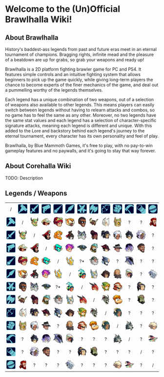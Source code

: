 # Welcome to the (Un)Official Brawlhalla Wiki!

## About Brawlhalla

History's baddest-ass legends from past and future eras meet in an eternal tournament of champions. Bragging rights, infinite mead and the pleasure of a beatdown are up for grabs, so grab your weapons and ready up!<br>

Brawlhalla is a 2D platform fighting brawler game for PC and PS4. It features simple controls and an intuitive fighting system that allows beginners to pick up the game quickly, while giving long-term players the chance to become experts of the finer mechanics of the game, and deal out a pummelling worthy of the legends themselves.<br>

Each legend has a unique combination of two weapons, out of a selection of weapons also available to other legends. This means players can easily switch between legends without having to relearn attacks and combos, so no game has to feel the same as any other. Moreover, no two legends have the same stat values and each legend has a selection of character-specific signature attacks, meaning each legend is different and unique. With this added to the Lore and backstory behind each legend's journey to the eternal tournament, every character has its own personality and feel of play.<br>

Brawlhalla, by Blue Mammoth Games, it's free to play, with no pay-to-win gameplay features and no paywalls, and it's going to stay that way forever.<br>

## About Corehalla Wiki

TODO: Description

## Legends / Weapons

<table style="text-align:center">
    <tr>
        <td style="padding: 4px;">/</td>
        <td style="padding: 4px;"><img src="/assets/images/icons/weapons/Hammer.png" alt="Hammer" width="48px" height="auto"></td>
        <td style="padding: 4px;"><img src="/assets/images/icons/weapons/Sword.png" alt="Sword" width="48px" height="auto"></td>
        <td style="padding: 4px;"><img src="/assets/images/icons/weapons/Blasters.png" alt="Blasters" width="48px" height="auto"></td>
        <td style="padding: 4px;"><img src="/assets/images/icons/weapons/Rocket Lance.png" alt="Rocket Lance" width="48px" height="auto"></td>
        <td style="padding: 4px;"><img src="/assets/images/icons/weapons/Spear.png" alt="Spear" width="48px" height="auto"></td>
        <td style="padding: 4px;"><img src="/assets/images/icons/weapons/Katars.png" alt="Katars" width="48px" height="auto"></td>
        <td style="padding: 4px;"><img src="/assets/images/icons/weapons/Axe.png" alt="Axe" width="48px" height="auto"></td>
        <td style="padding: 4px;"><img src="/assets/images/icons/weapons/Bow.png" alt="Bow" width="48px" height="auto"></td>
        <td style="padding: 4px;"><img src="/assets/images/icons/weapons/Gauntlets.png" alt="Gauntlets" width="48px" height="auto"></td>
        <td style="padding: 4px;"><img src="/assets/images/icons/weapons/Scythe.png" alt="ScytheScythe" width="48px" height="auto"></td>
        <td style="padding: 4px;"><img src="/assets/images/icons/weapons/Cannon.png" alt="Cannon" width="48px" height="auto"></td>
        <td style="padding: 4px;"><img src="/assets/images/icons/weapons/Orb.png" alt="Orb" width="48px" height="auto"></td>
    </tr>
    <tr>
        <td style="padding: 4px;"><img src="/assets/images/icons/weapons/Hammer.png" alt="Hammer" width="48px" height="auto"></td>
        <td style="padding: 4px;">/</td>
        <td style="padding: 4px;"><img src="/assets/images/icons/legends/bodvar.png" alt="Bodvar" width="48px" height="auto"></td>
        <td style="padding: 4px;"><img src="/assets/images/icons/legends/cassidy.png" alt="Cassidy" width="48px" height="auto"></td>
        <td style="padding: 4px;"><img src="/assets/images/icons/legends/scarlet.png" alt="Scarlet" width="48px" height="auto"></td>
        <td style="padding: 4px;"><img src="/assets/images/icons/legends/gnash.png" alt="Gnash" width="48px" height="auto"></td>
        <td style="padding: 4px;"><img src="/assets/images/icons/legends/sentinel.png" alt="Sentinel" width="48px" height="auto"></td>
        <td style="padding: 4px;"><img src="/assets/images/icons/legends/teros.png" alt="Teros" width="48px" height="auto"></td>
        <td style="padding: 4px;"><img src="/assets/images/icons/legends/yumiko.png" alt="Yumiko" width="48px" height="auto"></td>
        <td style="padding: 4px;"><img src="/assets/images/icons/legends/kor.png" alt="Kor" width="48px" height="auto"></td>
        <td style="padding: 4px;">?</td>
        <td style="padding: 4px;">?</td>
        <td style="padding: 4px;"><img src="/assets/images/icons/legends/thor.png" alt="Thor" width="48px" height="auto"></td>
    </tr>
    <tr>
        <td style="padding: 4px;"><img src="/assets/images/icons/weapons/Sword.png" alt="Sword" width="48px" height="auto"></td>
        <td style="padding: 4px;"><img src="/assets/images/icons/legends/bodvar.png" alt="Bodvar" width="48px" height="auto"></td>
        <td style="padding: 4px;">/</td>
        <td style="padding: 4px;"><img src="/assets/images/icons/legends/thatch.png" alt="Thatch" width="48px" height="auto"></td>
        <td style="padding: 4px;"><img src="/assets/images/icons/legends/sir roland.png" alt="Sir Roland" width="48px" height="auto"></td>
        <td style="padding: 4px;"><img src="/assets/images/icons/legends/hattori.png" alt="Hattori" width="48px" height="auto"></td>
        <td style="padding: 4px;"><img src="/assets/images/icons/legends/asuri.png" alt="Asuri" width="48px" height="auto"></td>
        <td style="padding: 4px;"><img src="/assets/images/icons/legends/jhala.png" alt="Jhala" width="48px" height="auto"></td>
        <td style="padding: 4px;"><img src="/assets/images/icons/legends/koji.png" alt="Koji" width="48px" height="auto"></td>
        <td style="padding: 4px;"><img src="/assets/images/icons/legends/val.png" alt="Val" width="48px" height="auto"></td>
        <td style="padding: 4px;"><img src="/assets/images/icons/legends/jiro.png" alt="Jiro" width="48px" height="auto"></td>
        <td style="padding: 4px;"><img src="/assets/images/icons/legends/sidra.png" alt="Sidra" width="48px" height="auto"></td>
        <td style="padding: 4px;">?</td>
    </tr>
    <tr>
        <td style="padding: 4px;"><img src="/assets/images/icons/weapons/Blasters.png" alt="Blasters" width="48px" height="auto"></td>
        <td style="padding: 4px;"><img src="/assets/images/icons/legends/cassidy.png" alt="Cassidy" width="48px" height="auto"></td>
        <td style="padding: 4px;"><img src="/assets/images/icons/legends/thatch.png" alt="Thatch" width="48px" height="auto"></td>
        <td style="padding: 4px;">/</td>
        <td style="padding: 4px;"><img src="/assets/images/icons/legends/lord vraxx.png" alt="Lord Vraxx" width="48px" height="auto"></td>
        <td style="padding: 4px;"><img src="/assets/images/icons/legends/ada.png" alt="Ada" width="48px" height="auto"></td>
        <td style="padding: 4px;"><img src="/assets/images/icons/legends/lucien.png" alt="Lucien" width="48px" height="auto"></td>
        <td style="padding: 4px;"><img src="/assets/images/icons/legends/barraza.png" alt="Barraza" width="48px" height="auto"></td>
        <td style="padding: 4px;"><img src="/assets/images/icons/legends/diana.png" alt="Diana" width="48px" height="auto"></td>
        <td style="padding: 4px;"><img src="/assets/images/icons/legends/cross.png" alt="Cross" width="48px" height="auto"></td>
        <td style="padding: 4px;"><img src="/assets/images/icons/legends/nix.png" alt="Nix" width="48px" height="auto"></td>
        <td style="padding: 4px;"><img src="/assets/images/icons/legends/isaiah.png" alt="Isaiah" width="48px" height="auto"></td>
        <td style="padding: 4px;">?</td>
    </tr>
    <tr>
        <td style="padding: 4px;"><img src="/assets/images/icons/weapons/Rocket Lance.png" alt="Rocket Lance" width="48px" height="auto"></td>
        <td style="padding: 4px;"><img src="/assets/images/icons/legends/scarlet.png" alt="Scarlet" width="48px" height="auto"></td>
        <td style="padding: 4px;"><img src="/assets/images/icons/legends/sir roland.png" alt="Sir Roland" width="48px" height="auto"></td>
        <td style="padding: 4px;"><img src="/assets/images/icons/legends/lord vraxx.png" alt="Lord Vraxx" width="48px" height="auto"></td>
        <td style="padding: 4px;">/</td>
        <td style="padding: 4px;"><img src="/assets/images/icons/legends/orion.png" alt="Orion" width="48px" height="auto"></td>
        <td style="padding: 4px;">?*</td>
        <td style="padding: 4px;"><img src="/assets/images/icons/legends/ulgrim.png" alt="Ulgrim" width="48px" height="auto"></td>
        <td style="padding: 4px;"><img src="/assets/images/icons/legends/vector.png" alt="Vector" width="48px" height="auto"></td>
        <td style="padding: 4px;">?</td>
        <td style="padding: 4px;"><img src="/assets/images/icons/legends/artemis.png" alt="Artemis" width="48px" height="auto"></td>
        <td style="padding: 4px;">?</td>
        <td style="padding: 4px;">?</td>
    </tr>
    <tr>
        <td style="padding: 4px;"><img src="/assets/images/icons/weapons/Spear.png" alt="Spear" width="48px" height="auto"></td>
        <td style="padding: 4px;"><img src="/assets/images/icons/legends/gnash.png" alt="Gnash" width="48px" height="auto"></td>
        <td style="padding: 4px;"><img src="/assets/images/icons/legends/hattori.png" alt="Hattori" width="48px" height="auto"></td>
        <td style="padding: 4px;"><img src="/assets/images/icons/legends/ada.png" alt="Ada" width="48px" height="auto"></td>
        <td style="padding: 4px;"><img src="/assets/images/icons/legends/orion.png" alt="Orion" width="48px" height="auto"></td>
        <td style="padding: 4px;">/</td>
        <td style="padding: 4px;"><img src="/assets/images/icons/legends/queen nai.png" alt="Queen Nai" width="48px" height="auto"></td>
        <td style="padding: 4px;"><img src="/assets/images/icons/legends/brynn.png" alt="Brynn" width="48px" height="auto"></td>
        <td style="padding: 4px;"><img src="/assets/images/icons/legends/kaya.png" alt="Kaya" width="48px" height="auto"></td>
        <td style="padding: 4px;"><img src="/assets/images/icons/legends/wu shang.png" alt="Wu Shang" width="48px" height="auto"></td>
        <td style="padding: 4px;"><img src="/assets/images/icons/legends/mirage.png" alt="Mirage" width="48px" height="auto"></td>
        <td style="padding: 4px;">?</td>
        <td style="padding: 4px;"><img src="/assets/images/icons/legends/dusk.png" alt="Dusk" width="48px" height="auto"></td>
    </tr>
    <tr>
        <td style="padding: 4px;"><img src="/assets/images/icons/weapons/Katars.png" alt="Katars" width="48px" height="auto"></td>
        <td style="padding: 4px;"><img src="/assets/images/icons/legends/sentinel.png" alt="Sentinel" width="48px" height="auto"></td>
        <td style="padding: 4px;"><img src="/assets/images/icons/legends/asuri.png" alt="Asuri" width="48px" height="auto"></td>
        <td style="padding: 4px;"><img src="/assets/images/icons/legends/lucien.png" alt="Lucien" width="48px" height="auto"></td>
        <td style="padding: 4px;">?*</td>
        <td style="padding: 4px;"><img src="/assets/images/icons/legends/queen nai.png" alt="Queen Nai" width="48px" height="auto"></td>
        <td style="padding: 4px;">/</td>
        <td style="padding: 4px;"><img src="/assets/images/icons/legends/ragnir.png" alt="Ragnir" width="48px" height="auto"></td>
        <td style="padding: 4px;"><img src="/assets/images/icons/legends/ember.png" alt="Ember" width="48px" height="auto"></td>
        <td style="padding: 4px;"><img src="/assets/images/icons/legends/caspian.png" alt="Caspian" width="48px" height="auto"></td>
        <td style="padding: 4px;">?</td>
        <td style="padding: 4px;"><img src="/assets/images/icons/legends/lin fei.png" alt="Lin Fei" width="48px" height="auto"></td>
        <td style="padding: 4px;">?</td>
    </tr>
    <tr>
        <td style="padding: 4px;"><img src="/assets/images/icons/weapons/Axe.png" alt="Axe" width="48px" height="auto"></td>
        <td style="padding: 4px;"><img src="/assets/images/icons/legends/teros.png" alt="Teros" width="48px" height="auto"></td>
        <td style="padding: 4px;"><img src="/assets/images/icons/legends/jhala.png" alt="Jhala" width="48px" height="auto"></td>
        <td style="padding: 4px;"><img src="/assets/images/icons/legends/barraza.png" alt="Barraza" width="48px" height="auto"></td>
        <td style="padding: 4px;"><img src="/assets/images/icons/legends/ulgrim.png" alt="Ulgrim" width="48px" height="auto"></td>
        <td style="padding: 4px;"><img src="/assets/images/icons/legends/brynn.png" alt="Brynn" width="48px" height="auto"></td>
        <td style="padding: 4px;"><img src="/assets/images/icons/legends/ragnir.png" alt="Ragnir" width="48px" height="auto"></td>
        <td style="padding: 4px;">/</td>
        <td style="padding: 4px;"><img src="/assets/images/icons/legends/azoth.png" alt="Azoth" width="48px" height="auto"></td>
        <td style="padding: 4px;"><img src="/assets/images/icons/legends/rayman.png" alt="Rayman" width="48px" height="auto"></td>
        <td style="padding: 4px;">?</td>
        <td style="padding: 4px;"><img src="/assets/images/icons/legends/xull.png" alt="Xull" width="48px" height="auto"></td>
        <td style="padding: 4px;">?</td>
    </tr>
    <tr>
        <td style="padding: 4px;"><img src="/assets/images/icons/weapons/Bow.png" alt="Bow" width="48px" height="auto"></td>
        <td style="padding: 4px;"><img src="/assets/images/icons/legends/yumiko.png" alt="Yumiko" width="48px" height="auto"></td>
        <td style="padding: 4px;"><img src="/assets/images/icons/legends/koji.png" alt="Koji" width="48px" height="auto"></td>
        <td style="padding: 4px;"><img src="/assets/images/icons/legends/diana.png" alt="Diana" width="48px" height="auto"></td>
        <td style="padding: 4px;"><img src="/assets/images/icons/legends/vector.png" alt="Vector" width="48px" height="auto"></td>
        <td style="padding: 4px;"><img src="/assets/images/icons/legends/kaya.png" alt="Kaya" width="48px" height="auto"></td>
        <td style="padding: 4px;"><img src="/assets/images/icons/legends/ember.png" alt="Ember" width="48px" height="auto"></td>
        <td style="padding: 4px;"><img src="/assets/images/icons/legends/azoth.png" alt="Azoth" width="48px" height="auto"></td>
        <td style="padding: 4px;">/</td>
        <td style="padding: 4px;"><img src="/assets/images/icons/legends/zariel.png" alt="Zariel" width="48px" height="auto"></td>
        <td style="padding: 4px;">?</td>
        <td style="padding: 4px;">?</td>
        <td style="padding: 4px;">?</td>
    </tr>
    <tr>
        <td style="padding: 4px;"><img src="/assets/images/icons/weapons/Gauntlets.png" alt="Gauntlets" width="48px" height="auto"></td>
        <td style="padding: 4px;"><img src="/assets/images/icons/legends/kor.png" alt="Kor" width="48px" height="auto"></td>
        <td style="padding: 4px;"><img src="/assets/images/icons/legends/val.png" alt="Val" width="48px" height="auto"></td>
        <td style="padding: 4px;"><img src="/assets/images/icons/legends/cross.png" alt="Cross" width="48px" height="auto"></td>
        <td style="padding: 4px;">?</td>
        <td style="padding: 4px;"><img src="/assets/images/icons/legends/wu shang.png" alt="Wu Shang" width="48px" height="auto"></td>
        <td style="padding: 4px;"><img src="/assets/images/icons/legends/caspian.png" alt="Caspian" width="48px" height="auto"></td>
        <td style="padding: 4px;"><img src="/assets/images/icons/legends/rayman.png" alt="Rayman" width="48px" height="auto"></td>
        <td style="padding: 4px;"><img src="/assets/images/icons/legends/zariel.png" alt="Zariel" width="48px" height="auto"></td>
        <td style="padding: 4px;">/</td>
        <td style="padding: 4px;"><img src="/assets/images/icons/legends/mordex.png" alt="Mordex" width="48px" height="auto"></td>
        <td style="padding: 4px;">?</td>
        <td style="padding: 4px;"><img src="/assets/images/icons/legends/petra.png" alt="Petra" width="48px" height="auto"></td>
    </tr>
    <tr>
        <td style="padding: 4px;"><img src="/assets/images/icons/weapons/Scythe.png" alt="Scythe" width="48px" height="auto"></td>
        <td style="padding: 4px;">?</td>
        <td style="padding: 4px;"><img src="/assets/images/icons/legends/jiro.png" alt="Jiro" width="48px" height="auto"></td>
        <td style="padding: 4px;"><img src="/assets/images/icons/legends/nix.png" alt="Nix" width="48px" height="auto"></td>
        <td style="padding: 4px;"><img src="/assets/images/icons/legends/artemis.png" alt="Artemis" width="48px" height="auto"></td>
        <td style="padding: 4px;"><img src="/assets/images/icons/legends/mirage.png" alt="Mirage" width="48px" height="auto"></td>
        <td style="padding: 4px;">?</td>
        <td style="padding: 4px;">?</td>
        <td style="padding: 4px;">?</td>
        <td style="padding: 4px;"><img src="/assets/images/icons/legends/mordex.png" alt="Mordex" width="48px" height="auto"></td>
        <td style="padding: 4px;">/</td>
        <td style="padding: 4px;">?</td>
        <td style="padding: 4px;"><img src="/assets/images/icons/legends/fait.png" alt="Fait" width="48px" height="auto"></td>
    </tr>
    <tr>
        <td style="padding: 4px;"><img src="/assets/images/icons/weapons/Cannon.png" alt="Cannon" width="48px" height="auto"></td>
        <td style="padding: 4px;">?</td>
        <td style="padding: 4px;"><img src="/assets/images/icons/legends/sidra.png" alt="Sidra" width="48px" height="auto"></td>
        <td style="padding: 4px;"><img src="/assets/images/icons/legends/isaiah.png" alt="Isaiah" width="48px" height="auto"></td>
        <td style="padding: 4px;">?</td>
        <td style="padding: 4px;">?</td>
        <td style="padding: 4px;"><img src="/assets/images/icons/legends/lin fei.png" alt="Lin Fei" width="48px" height="auto"></td>
        <td style="padding: 4px;"><img src="/assets/images/icons/legends/xull.png" alt="Xull" width="48px" height="auto"></td>
        <td style="padding: 4px;">?</td>
        <td style="padding: 4px;">?</td>
        <td style="padding: 4px;">?</td>
        <td style="padding: 4px;">/</td>
        <td style="padding: 4px;">?</td>
    </tr>
    <tr>
        <td style="padding: 4px;"><img src="/assets/images/icons/weapons/Orb.png" alt="Orb" width="48px" height="auto"></td>
        <td style="padding: 4px;"><img src="/assets/images/icons/legends/thor.png" alt="Thor" width="48px" height="auto"></td>
        <td style="padding: 4px;">?</td>
        <td style="padding: 4px;">?</td>
        <td style="padding: 4px;">?</td>
        <td style="padding: 4px;"><img src="/assets/images/icons/legends/dusk.png" alt="Dusk" width="48px" height="auto"></td>
        <td style="padding: 4px;">?</td>
        <td style="padding: 4px;">?</td>
        <td style="padding: 4px;">?</td>
        <td style="padding: 4px;"><img src="/assets/images/icons/legends/petra.png" alt="Petra" width="48px" height="auto"></td>
        <td style="padding: 4px;"><img src="/assets/images/icons/legends/fait.png" alt="Fait" width="48px" height="auto"></td>
        <td style="padding: 4px;">?</td>
        <td style="padding: 4px;">/</td>
    </tr>
</table>